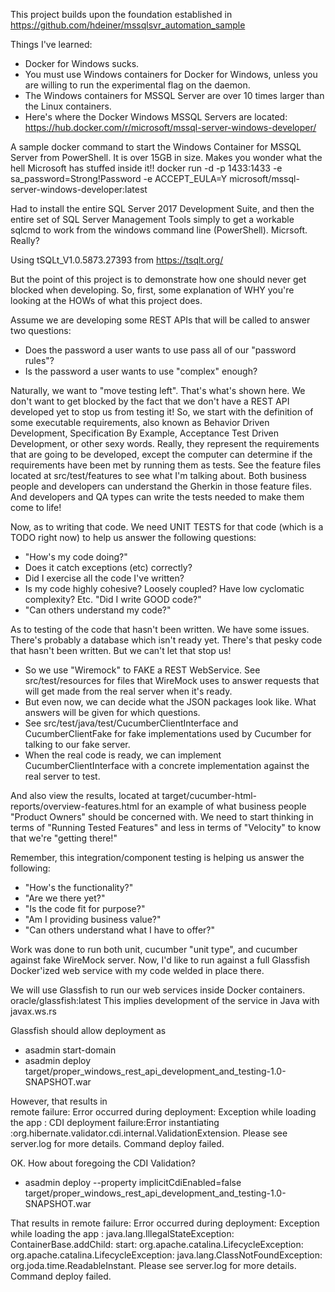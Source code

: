 This project builds upon the foundation established in https://github.com/hdeiner/mssqlsvr_automation_sample

Things I've learned:
* Docker for Windows sucks.
* You must use Windows containers for Docker for Windows, unless you are willing to run the experimental flag on the daemon.  
* The Windows containers for MSSQL Server are over 10 times larger than the Linux containers.  
* Here's where the Docker Windows MSSQL Servers are located:  https://hub.docker.com/r/microsoft/mssql-server-windows-developer/

A sample docker command to start the Windows Container for MSSQL Server from PowerShell.  It is over 15GB in size.  Makes you wonder what the hell Microsoft has stuffed inside it!!
docker run -d -p 1433:1433 -e sa_password=Strong!Password -e ACCEPT_EULA=Y microsoft/mssql-server-windows-developer:latest  

Had to install the entire SQL Server 2017 Development Suite, and then the entire set of SQL Server Management Tools simply to get a workable sqlcmd to work from the windows command line (PowerShell).  Micrsoft.  Really?

Using tSQLt_V1.0.5873.27393 from https://tsqlt.org/

But the point of this project is to demonstrate how one should never get blocked when developing.  So, first, some explanation of WHY you're looking at the HOWs of what this project does.

Assume we are developing some REST APIs that will be called to answer two questions:
* Does the password a user wants to use pass all of our "password rules"?
* Is the password a user wants to use "complex" enough?

Naturally, we want to "move testing left".  That's what's shown here.  We don't want to get blocked by the fact that we don't have a REST API developed yet to stop us from testing it!  So, we start with the definition of some executable requirements, also known as Behavior Driven Development, Specification By Example, Acceptance Test Driven Development, or other sexy words.  Really, they represent the requirements that are going to be developed, except the computer can determine if the requirements have been met by running them as tests.  See the feature files located at src/test/features to see what I'm talking about.  Both business people and developers can understand the Gherkin in those feature files.  And developers and QA types can write the tests needed to make them come to life!

Now, as to writing that code.  We need UNIT TESTS for that code (which is a TODO right now) to help us answer the following questions:
* "How's my code doing?"
* Does it catch exceptions (etc) correctly?
* Did I exercise all the code I've written?
* Is my code highly cohesive?  Loosely coupled?  Have low cyclomatic complexity?  Etc.  "Did I write GOOD code?"
* "Can others understand my code?" 

As to testing of the code that hasn't been written.  We have some issues.  There's probably a database which isn't ready yet.  There's that pesky code that hasn't been written.  But we can't let that stop us!
* So we use "Wiremock" to FAKE a REST WebService.  See src/test/resources for files that WireMock uses to answer requests that will get made from the real server when it's ready.
* But even now, we can decide what the JSON packages look like.  What answers will be given for which questions.
* See src/test/java/test/CucumberClientInterface and CucumberClientFake for fake implementations used by Cucumber for talking to our fake server.
* When the real code is ready, we can implement CucumberClientInterface with a concrete implementation against the real server to test.

And also view the results, located at target/cucumber-html-reports/overview-features.html for an example of what business people "Product Owners" should be concerned with.  We need to start thinking in terms of "Running Tested Features" and less in terms of "Velocity" to know that we're "getting there!"

Remember, this integration/component testing is helping us answer the following:
* "How's the functionality?"
* "Are we there yet?"
* "Is the code fit for purpose?"
* "Am I providing business value?"
* "Can others understand what I have to offer?"

Work was done to run both unit, cucumber "unit type", and cucumber against fake WireMock server.  Now, I'd like to run against a full Glassfish Docker'ized web service with my code welded in place there.

We will use Glassfish to run our web services inside Docker containers.  oracle/glassfish:latest  This implies development of the service in Java with javax.ws.rs

Glassfish should allow deployment as 
* asadmin start-domain
* asadmin deploy  target/proper_windows_rest_api_development_and_testing-1.0-SNAPSHOT.war

However, that results in  
remote failure: Error occurred during deployment: Exception while loading the app : CDI deployment failure:Error instantiating :org.hibernate.validator.cdi.internal.ValidationExtension. Please see server.log for more details.
Command deploy failed.

OK.  How about foregoing the CDI Validation?
* asadmin deploy --property implicitCdiEnabled=false target/proper_windows_rest_api_development_and_testing-1.0-SNAPSHOT.war

That results in 
remote failure: Error occurred during deployment: Exception while loading the app : java.lang.IllegalStateException: ContainerBase.addChild: start: org.apache.catalina.LifecycleException: org.apache.catalina.LifecycleException: java.lang.ClassNotFoundException: org.joda.time.ReadableInstant. Please see server.log for more details.
Command deploy failed.


